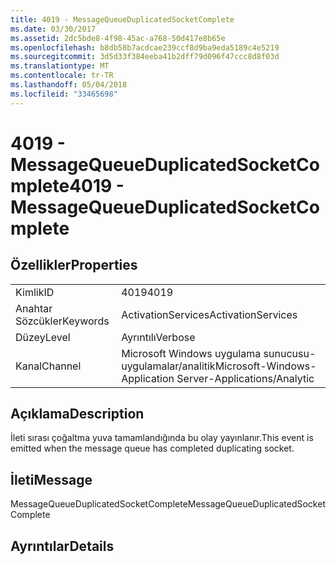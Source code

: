 ```yaml
---
title: 4019 - MessageQueueDuplicatedSocketComplete
ms.date: 03/30/2017
ms.assetid: 2dc5bde8-4f98-45ac-a768-50d417e8b65e
ms.openlocfilehash: b8db58b7acdcae239ccf8d9ba9eda5189c4e5219
ms.sourcegitcommit: 3d5d33f384eeba41b2dff79d096f47ccc8d8f03d
ms.translationtype: MT
ms.contentlocale: tr-TR
ms.lasthandoff: 05/04/2018
ms.locfileid: "33465698"
---
```

# <a name="4019---messagequeueduplicatedsocketcomplete"></a><span data-ttu-id="e046b-102">4019 - MessageQueueDuplicatedSocketComplete</span><span class="sxs-lookup"><span data-stu-id="e046b-102">4019 - MessageQueueDuplicatedSocketComplete</span></span>
## <a name="properties"></a><span data-ttu-id="e046b-103">Özellikler</span><span class="sxs-lookup"><span data-stu-id="e046b-103">Properties</span></span>  
  
|||  
|-|-|  
|<span data-ttu-id="e046b-104">Kimlik</span><span class="sxs-lookup"><span data-stu-id="e046b-104">ID</span></span>|<span data-ttu-id="e046b-105">4019</span><span class="sxs-lookup"><span data-stu-id="e046b-105">4019</span></span>|  
|<span data-ttu-id="e046b-106">Anahtar Sözcükler</span><span class="sxs-lookup"><span data-stu-id="e046b-106">Keywords</span></span>|<span data-ttu-id="e046b-107">ActivationServices</span><span class="sxs-lookup"><span data-stu-id="e046b-107">ActivationServices</span></span>|  
|<span data-ttu-id="e046b-108">Düzey</span><span class="sxs-lookup"><span data-stu-id="e046b-108">Level</span></span>|<span data-ttu-id="e046b-109">Ayrıntılı</span><span class="sxs-lookup"><span data-stu-id="e046b-109">Verbose</span></span>|  
|<span data-ttu-id="e046b-110">Kanal</span><span class="sxs-lookup"><span data-stu-id="e046b-110">Channel</span></span>|<span data-ttu-id="e046b-111">Microsoft Windows uygulama sunucusu-uygulamalar/analitik</span><span class="sxs-lookup"><span data-stu-id="e046b-111">Microsoft-Windows-Application Server-Applications/Analytic</span></span>|  
  
## <a name="description"></a><span data-ttu-id="e046b-112">Açıklama</span><span class="sxs-lookup"><span data-stu-id="e046b-112">Description</span></span>  
 <span data-ttu-id="e046b-113">İleti sırası çoğaltma yuva tamamlandığında bu olay yayınlanır.</span><span class="sxs-lookup"><span data-stu-id="e046b-113">This event is emitted when the message queue has completed duplicating socket.</span></span>  
  
## <a name="message"></a><span data-ttu-id="e046b-114">İleti</span><span class="sxs-lookup"><span data-stu-id="e046b-114">Message</span></span>  
 <span data-ttu-id="e046b-115">MessageQueueDuplicatedSocketComplete</span><span class="sxs-lookup"><span data-stu-id="e046b-115">MessageQueueDuplicatedSocketComplete</span></span>  
  
## <a name="details"></a><span data-ttu-id="e046b-116">Ayrıntılar</span><span class="sxs-lookup"><span data-stu-id="e046b-116">Details</span></span>
